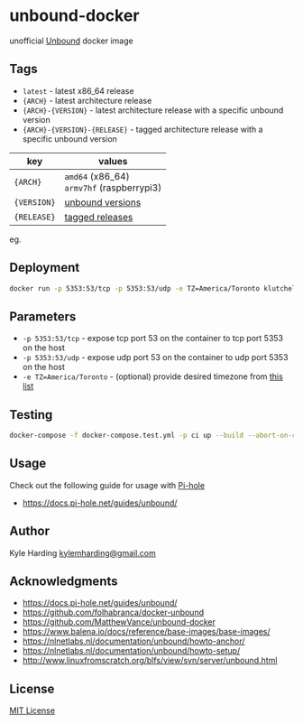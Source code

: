 # unbound-docker

unofficial [Unbound](https://unbound.net) docker image

## Tags

* `latest` - latest x86_64 release
* `{ARCH}` - latest architecture release
* `{ARCH}-{VERSION}` - latest architecture release with a specific unbound version
* `{ARCH}-{VERSION}-{RELEASE}` - tagged architecture release with a specific unbound version

|key|values|
|---|---|
|`{ARCH}`|`amd64` (x86_64)<br>`armv7hf` (raspberrypi3)|
|`{VERSION}`|[unbound versions](https://www.nlnetlabs.nl/downloads/unbound/)|
|`{RELEASE}`|[tagged releases](https://github.com/klutchell/unbound-docker/releases)|

eg. 

## Deployment

```bash
docker run -p 5353:53/tcp -p 5353:53/udp -e TZ=America/Toronto klutchell/unbound
```

## Parameters

* `-p 5353:53/tcp` - expose tcp port 53 on the container to tcp port 5353 on the host
* `-p 5353:53/udp` - expose udp port 53 on the container to udp port 5353 on the host
* `-e TZ=America/Toronto` - (optional) provide desired timezone from [this list](https://en.wikipedia.org/wiki/List_of_tz_database_time_zones)

## Testing

```bash
docker-compose -f docker-compose.test.yml -p ci up --build --abort-on-container-exit
```

## Usage

Check out the following guide for usage with [Pi-hole](https://pi-hole.net/)

* https://docs.pi-hole.net/guides/unbound/

## Author

Kyle Harding <kylemharding@gmail.com>

## Acknowledgments

* https://docs.pi-hole.net/guides/unbound/
* https://github.com/folhabranca/docker-unbound
* https://github.com/MatthewVance/unbound-docker
* https://www.balena.io/docs/reference/base-images/base-images/
* https://nlnetlabs.nl/documentation/unbound/howto-anchor/
* https://nlnetlabs.nl/documentation/unbound/howto-setup/
* http://www.linuxfromscratch.org/blfs/view/svn/server/unbound.html

## License

[MIT License](./LICENSE)